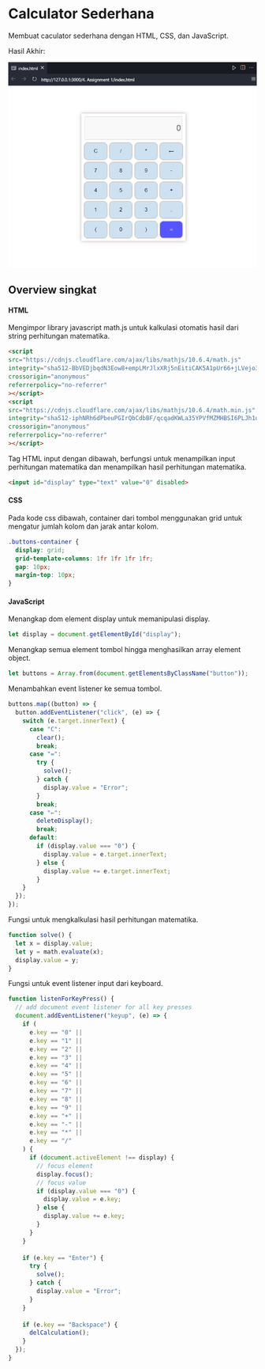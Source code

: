 # Calculator Sederhana

Membuat caculator sederhana dengan HTML, CSS, dan JavaScript.

Hasil Akhir:
<div align="center" width="100%">
<img src="hasil-akhir-calculator-sederhana.png" alt="" srcset="">
</div>

## Overview singkat

#### HTML

Mengimpor library javascript math.js untuk kalkulasi otomatis hasil dari string perhitungan matematika.

```html
<script
src="https://cdnjs.cloudflare.com/ajax/libs/mathjs/10.6.4/math.js"
integrity="sha512-BbVEDjbqdN3Eow8+empLMrJlxXRj5nEitiCAK5A1pUr66+jLVejo3PmjIaucRnjlB0P9R3rBUs3g5jXc8ti+fQ=="
crossorigin="anonymous"
referrerpolicy="no-referrer"
></script>
<script
src="https://cdnjs.cloudflare.com/ajax/libs/mathjs/10.6.4/math.min.js"
integrity="sha512-iphNRh6dPbeuPGIrQbCdbBF/qcqadKWLa35YPVfMZMHBSI6PLJh1om2xCTWhpVpmUyb4IvVS9iYnnYMkleVXLA=="
crossorigin="anonymous"
referrerpolicy="no-referrer"
></script>
```

Tag HTML input dengan dibawah, berfungsi untuk menampilkan input perhitungan matematika dan menampilkan hasil perhitungan matematika.

```html
<input id="display" type="text" value="0" disabled>
```

#### CSS

Pada kode css dibawah, container dari tombol menggunakan grid untuk mengatur jumlah kolom dan jarak antar kolom.

```css
.buttons-container {
  display: grid;
  grid-template-columns: 1fr 1fr 1fr 1fr;
  gap: 10px;
  margin-top: 10px;
}
```

#### JavaScript

Menangkap dom element display untuk memanipulasi display.

```javascript
let display = document.getElementById("display");
```

Menangkap semua element tombol hingga menghasilkan array element object.

```javascript
let buttons = Array.from(document.getElementsByClassName("button"));
```

Menambahkan event listener ke semua tombol.

```javascript
buttons.map((button) => {
  button.addEventListener("click", (e) => {
    switch (e.target.innerText) {
      case "C":
        clear();
        break;
      case "=":
        try {
          solve();
        } catch {
          display.value = "Error";
        }
        break;
      case "←":
        deleteDisplay();
        break;
      default:
        if (display.value === "0") {
          display.value = e.target.innerText;
        } else {
          display.value += e.target.innerText;
        }
    }
  });
});
```

Fungsi untuk mengkalkulasi hasil perhitungan matematika.

```javascript
function solve() {
  let x = display.value;
  let y = math.evaluate(x);
  display.value = y;
}
```

Fungsi untuk event listener input dari keyboard.

```javascript
function listenForKeyPress() {
  // add document event listener for all key presses
  document.addEventListener("keyup", (e) => {
    if (
      e.key == "0" ||
      e.key == "1" ||
      e.key == "2" ||
      e.key == "3" ||
      e.key == "4" ||
      e.key == "5" ||
      e.key == "6" ||
      e.key == "7" ||
      e.key == "8" ||
      e.key == "9" ||
      e.key == "+" ||
      e.key == "-" ||
      e.key == "*" ||
      e.key == "/"
    ) {
      if (document.activeElement !== display) {
        // focus element
        display.focus();
        // focus value
        if (display.value === "0") {
          display.value = e.key;
        } else {
          display.value += e.key;
        }
      }
    }

    if (e.key == "Enter") {
      try {
        solve();
      } catch {
        display.value = "Error";
      }
    }

    if (e.key == "Backspace") {
      delCalculation();
    }
  });
}
```